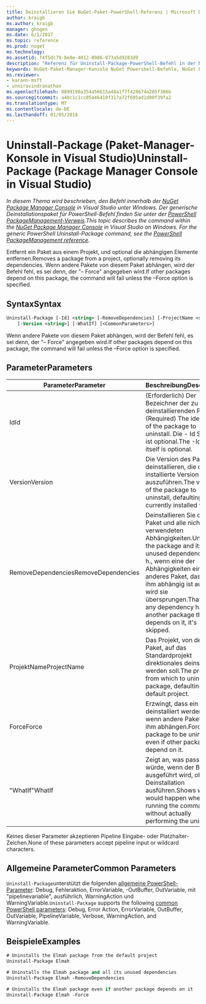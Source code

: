 ```yaml
---
title: Deinstallieren Sie NuGet-Paket-PowerShell-Referenz | Microsoft Docs
author: kraigb
ms.author: kraigb
manager: ghogen
ms.date: 6/1/2017
ms.topic: reference
ms.prod: nuget
ms.technology: 
ms.assetid: f4f5dc79-8e8e-4012-8986-873a5d9283d9
description: "Referenz für Uninstall-Package-PowerShell-Befehl in der NuGet-Paket-Manager-Konsole in Visual Studio."
keywords: NuGet-Paket-Manager-Konsole NuGet Powershell-Befehle, NuGet Powershell-Referenz, Uninstall-Package
ms.reviewer:
- karann-msft
- unniravindranathan
ms.openlocfilehash: 0899198a354a56615a48a1f7f428674a205f386b
ms.sourcegitcommit: a40c1c1cc05a46410f317a72f695ad1d80f39fa2
ms.translationtype: MT
ms.contentlocale: de-DE
ms.lasthandoff: 01/05/2018
---
```

# <a name="uninstall-package-package-manager-console-in-visual-studio"></a><span data-ttu-id="eb99b-104">Uninstall-Package (Paket-Manager-Konsole in Visual Studio)</span><span class="sxs-lookup"><span data-stu-id="eb99b-104">Uninstall-Package (Package Manager Console in Visual Studio)</span></span>

<span data-ttu-id="eb99b-105">*In diesem Thema wird beschrieben, den Befehl innerhalb der [NuGet Package Manager Console](Package-Manager-Console.md) in Visual Studio unter Windows. Der generische Deinstallationspaket für PowerShell-Befehl finden Sie unter der [PowerShell PackageManagement-Verweis](/powershell/module/packagemanagement/?view=powershell-6).*</span><span class="sxs-lookup"><span data-stu-id="eb99b-105">*This topic describes the command within the [NuGet Package Manager Console](Package-Manager-Console.md) in Visual Studio on Windows. For the generic PowerShell Uninstall-Package command, see the [PowerShell PackageManagement reference](/powershell/module/packagemanagement/?view=powershell-6).*</span></span>

<span data-ttu-id="eb99b-106">Entfernt ein Paket aus einem Projekt, und optional die abhängigen Elemente entfernen.</span><span class="sxs-lookup"><span data-stu-id="eb99b-106">Removes a package from a project, optionally removing its dependencies.</span></span> <span data-ttu-id="eb99b-107">Wenn andere Pakete von diesem Paket abhängen, wird der Befehl fehl, es sei denn, der "– Force" angegeben wird.</span><span class="sxs-lookup"><span data-stu-id="eb99b-107">If other packages depend on this package, the command will fail unless the –Force option is specified.</span></span>

## <a name="syntax"></a><span data-ttu-id="eb99b-108">Syntax</span><span class="sxs-lookup"><span data-stu-id="eb99b-108">Syntax</span></span>

```ps
Uninstall-Package [-Id] <string> [-RemoveDependencies] [-ProjectName <string>] [-Force]
    [-Version <string>] [-WhatIf] [<CommonParameters>]
```

<span data-ttu-id="eb99b-109">Wenn andere Pakete von diesem Paket abhängen, wird der Befehl fehl, es sei denn, der "– Force" angegeben wird.</span><span class="sxs-lookup"><span data-stu-id="eb99b-109">If other packages depend on this package, the command will fail unless the –Force option is specified.</span></span>

## <a name="parameters"></a><span data-ttu-id="eb99b-110">Parameter</span><span class="sxs-lookup"><span data-stu-id="eb99b-110">Parameters</span></span>

| <span data-ttu-id="eb99b-111">Parameter</span><span class="sxs-lookup"><span data-stu-id="eb99b-111">Parameter</span></span> | <span data-ttu-id="eb99b-112">Beschreibung</span><span class="sxs-lookup"><span data-stu-id="eb99b-112">Description</span></span> |
| --- | --- |
| <span data-ttu-id="eb99b-113">Id</span><span class="sxs-lookup"><span data-stu-id="eb99b-113">Id</span></span> | <span data-ttu-id="eb99b-114">(Erforderlich) Der Bezeichner der zu deinstallierenden Pakets.</span><span class="sxs-lookup"><span data-stu-id="eb99b-114">(Required) The identifier of the package to uninstall.</span></span> <span data-ttu-id="eb99b-115">Die - Id Schalter ist optional.</span><span class="sxs-lookup"><span data-stu-id="eb99b-115">The -Id switch itself is optional.</span></span> |
| <span data-ttu-id="eb99b-116">Version</span><span class="sxs-lookup"><span data-stu-id="eb99b-116">Version</span></span> | <span data-ttu-id="eb99b-117">Die Version des Pakets zu deinstallieren, die derzeit installierte Version auszuführen.</span><span class="sxs-lookup"><span data-stu-id="eb99b-117">The version of the package to uninstall, defaulting to the currently installed version.</span></span> |
| <span data-ttu-id="eb99b-118">RemoveDependencies</span><span class="sxs-lookup"><span data-stu-id="eb99b-118">RemoveDependencies</span></span> | <span data-ttu-id="eb99b-119">Deinstallieren Sie das Paket und alle nicht verwendeten Abhängigkeiten.</span><span class="sxs-lookup"><span data-stu-id="eb99b-119">Uninstall the package and its unused dependencies.</span></span> <span data-ttu-id="eb99b-120">D. h., wenn eine der Abhängigkeiten ein anderes Paket, das von ihm abhängig ist aufweist, wird sie übersprungen.</span><span class="sxs-lookup"><span data-stu-id="eb99b-120">That is, if any dependency has another package that depends on it, it's skipped.</span></span> |
| <span data-ttu-id="eb99b-121">ProjektName</span><span class="sxs-lookup"><span data-stu-id="eb99b-121">ProjectName</span></span> | <span data-ttu-id="eb99b-122">Das Projekt, von dem das Paket, auf das Standardprojekt direktionales deinstalliert werden soll.</span><span class="sxs-lookup"><span data-stu-id="eb99b-122">The project from which to uninstall the package, defaulting to the default project.</span></span> |
| <span data-ttu-id="eb99b-123">Force</span><span class="sxs-lookup"><span data-stu-id="eb99b-123">Force</span></span> | <span data-ttu-id="eb99b-124">Erzwingt, dass ein Paket deinstalliert werden, auch wenn andere Pakete von ihm abhängen.</span><span class="sxs-lookup"><span data-stu-id="eb99b-124">Forces a package to be uninstalled, even if other packages depend on it.</span></span> |
| <span data-ttu-id="eb99b-125">"WhatIf"</span><span class="sxs-lookup"><span data-stu-id="eb99b-125">WhatIf</span></span> | <span data-ttu-id="eb99b-126">Zeigt an, was passieren würde, wenn der Befehl ausgeführt wird, ohne die Deinstallation ausführen.</span><span class="sxs-lookup"><span data-stu-id="eb99b-126">Shows what would happen when running the command without actually performing the uninstall.</span></span> |

<span data-ttu-id="eb99b-127">Keines dieser Parameter akzeptieren Pipeline Eingabe- oder Platzhalter-Zeichen.</span><span class="sxs-lookup"><span data-stu-id="eb99b-127">None of these parameters accept pipeline input or wildcard characters.</span></span>

## <a name="common-parameters"></a><span data-ttu-id="eb99b-128">Allgemeine Parameter</span><span class="sxs-lookup"><span data-stu-id="eb99b-128">Common Parameters</span></span>

<span data-ttu-id="eb99b-129">`Uninstall-Package`unterstützt die folgenden [allgemeine PowerShell-Parameter](http://go.microsoft.com/fwlink/?LinkID=113216): Debug, Fehleraktion, ErrorVariable, -OutBuffer, OutVariable, mit "pipelinevariable", ausführlich, WarningAction und WarningVariable.</span><span class="sxs-lookup"><span data-stu-id="eb99b-129">`Uninstall-Package` supports the following [common PowerShell parameters](http://go.microsoft.com/fwlink/?LinkID=113216): Debug, Error Action, ErrorVariable, OutBuffer, OutVariable, PipelineVariable, Verbose, WarningAction, and WarningVariable.</span></span>

## <a name="examples"></a><span data-ttu-id="eb99b-130">Beispiele</span><span class="sxs-lookup"><span data-stu-id="eb99b-130">Examples</span></span>

```ps
# Uninstalls the Elmah package from the default project
Uninstall-Package Elmah

# Uninstalls the Elmah package and all its unused dependencies
Uninstall-Package Elmah -RemoveDependencies 

# Uninstalls the Elmah package even if another package depends on it
Uninstall-Package Elmah -Force
```
